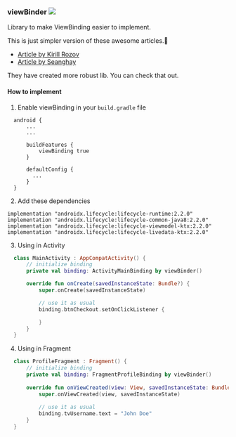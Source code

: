 ### viewBinder [![](https://jitpack.io/v/potatocandie/viewBinder.svg)](https://jitpack.io/#potatocandie/viewBinder)
Library to make ViewBinding easier to implement.

This is just simpler version of these awesome articles.💙
- [Article by Kirill Rozov](https://proandroiddev.com/make-android-view-binding-great-with-kotlin-b71dd9c87719)
- [Article by Seanghay](https://proandroiddev.com/viewbinding-with-kotlin-property-delegate-c907682e24c9)

They have created more robust lib. You can check that out.

#### How to implement
1. Enable viewBinding in your `build.gradle` file
```
  android {
      ...
      ...

      buildFeatures {
          viewBinding true
      }

      defaultConfig {
        ...
      }
  }
```
2. Add these dependencies
```
implementation "androidx.lifecycle:lifecycle-runtime:2.2.0"
implementation "androidx.lifecycle:lifecycle-common-java8:2.2.0"
implementation "androidx.lifecycle:lifecycle-viewmodel-ktx:2.2.0"
implementation "androidx.lifecycle:lifecycle-livedata-ktx:2.2.0"
```
3. Using in Activity
```kotlin
  class MainActivity : AppCompatActivity() {
      // initialize binding
      private val binding: ActivityMainBinding by viewBinder()

      override fun onCreate(savedInstanceState: Bundle?) {
          super.onCreate(savedInstanceState)

          // use it as usual
          binding.btnCheckout.setOnClickListener {

          }
      }
  }
 ```
4. Using in Fragment
```kotlin
  class ProfileFragment : Fragment() {
      // initialize binding
      private val binding: FragmentProfileBinding by viewBinder()
     
      override fun onViewCreated(view: View, savedInstanceState: Bundle?) {
          super.onViewCreated(view, savedInstanceState)
          
          // use it as usual
          binding.tvUsername.text = "John Doe"
      }
  }
```
